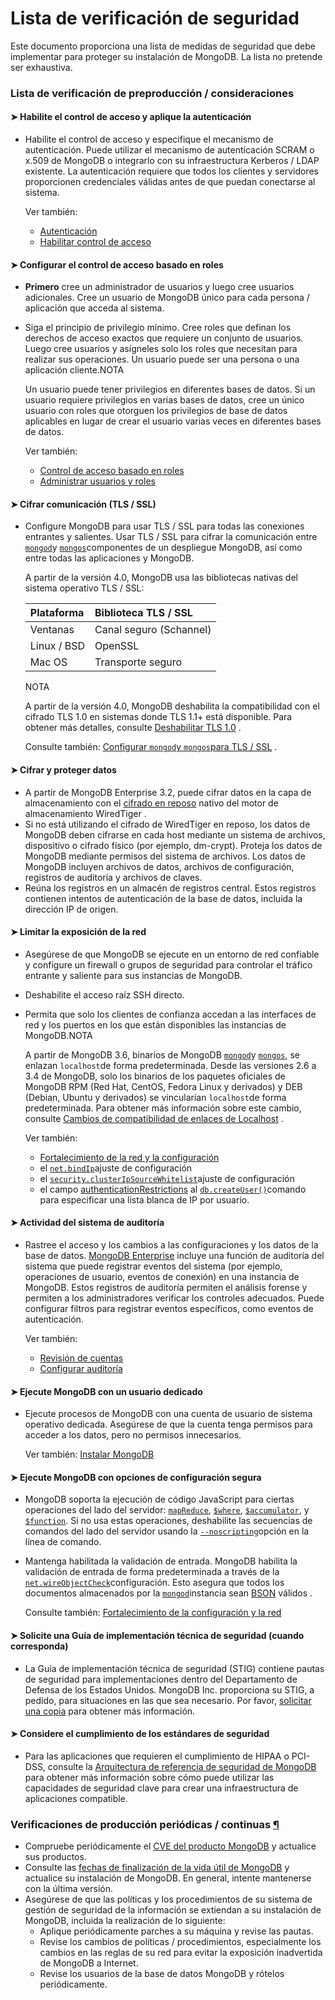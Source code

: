 # Lista de verificación de seguridad

Este documento proporciona una lista de medidas de seguridad que debe implementar para proteger su instalación de MongoDB. La lista no pretende ser exhaustiva.

### Lista de verificación de preproducción / consideraciones  <a id="pre-production-checklist-considerations"></a>

#### ➤ Habilite el control de acceso y aplique la autenticación  <a id="arrow-enable-access-control-and-enforce-authentication"></a>

* Habilite el control de acceso y especifique el mecanismo de autenticación. Puede utilizar el mecanismo de autenticación SCRAM o x.509 de MongoDB o integrarlo con su infraestructura Kerberos / LDAP existente. La autenticación requiere que todos los clientes y servidores proporcionen credenciales válidas antes de que puedan conectarse al sistema.  


  Ver también:

  * [Autenticación](https://docs.mongodb.com/manual/core/authentication/)
  * [Habilitar control de acceso](https://docs.mongodb.com/manual/tutorial/enable-authentication/)

#### ➤ Configurar el control de acceso basado en roles  <a id="arrow-configure-role-based-access-control"></a>

* **Primero** cree un administrador de usuarios y luego cree usuarios adicionales. Cree un usuario de MongoDB único para cada persona / aplicación que acceda al sistema.
* Siga el principio de privilegio mínimo. Cree roles que definan los derechos de acceso exactos que requiere un conjunto de usuarios. Luego cree usuarios y asígneles solo los roles que necesitan para realizar sus operaciones. Un usuario puede ser una persona o una aplicación cliente.NOTA

  Un usuario puede tener privilegios en diferentes bases de datos. Si un usuario requiere privilegios en varias bases de datos, cree un único usuario con roles que otorguen los privilegios de base de datos aplicables en lugar de crear el usuario varias veces en diferentes bases de datos.  


  Ver también:

  * [Control de acceso basado en roles](https://docs.mongodb.com/manual/core/authorization/)
  * [Administrar usuarios y roles](https://docs.mongodb.com/manual/tutorial/manage-users-and-roles/)

#### ➤ Cifrar comunicación \(TLS / SSL\)  <a id="arrow-encrypt-communication--tls-ssl-"></a>

* Configure MongoDB para usar TLS / SSL para todas las conexiones entrantes y salientes. Usar TLS / SSL para cifrar la comunicación entre [`mongod`](https://docs.mongodb.com/manual/reference/program/mongod/#mongodb-binary-bin.mongod)y [`mongos`](https://docs.mongodb.com/manual/reference/program/mongos/#mongodb-binary-bin.mongos)componentes de un despliegue MongoDB, así como entre todas las aplicaciones y MongoDB.

  A partir de la versión 4.0, MongoDB usa las bibliotecas nativas del sistema operativo TLS / SSL:

  | Plataforma | Biblioteca TLS / SSL |
  | :--- | :--- |
  | Ventanas | Canal seguro \(Schannel\) |
  | Linux / BSD | OpenSSL |
  | Mac OS | Transporte seguro |

  NOTA

  A partir de la versión 4.0, MongoDB deshabilita la compatibilidad con el cifrado TLS 1.0 en sistemas donde TLS 1.1+ está disponible. Para obtener más detalles, consulte [Deshabilitar TLS 1.0](https://docs.mongodb.com/manual/release-notes/4.0/#std-label-4.0-disable-tls) .  


  Consulte también: [Configurar `mongod`y `mongos`para TLS / SSL](https://docs.mongodb.com/manual/tutorial/configure-ssl/) .

#### ➤ Cifrar y proteger datos  <a id="arrow-encrypt-and-protect-data"></a>

* A partir de MongoDB Enterprise 3.2, puede cifrar datos en la capa de almacenamiento con el [cifrado en reposo](https://docs.mongodb.com/manual/core/security-encryption-at-rest/) nativo del motor de almacenamiento WiredTiger .
* Si no está utilizando el cifrado de WiredTiger en reposo, los datos de MongoDB deben cifrarse en cada host mediante un sistema de archivos, dispositivo o cifrado físico \(por ejemplo, dm-crypt\). Proteja los datos de MongoDB mediante permisos del sistema de archivos. Los datos de MongoDB incluyen archivos de datos, archivos de configuración, registros de auditoría y archivos de claves.
* Reúna los registros en un almacén de registros central. Estos registros contienen intentos de autenticación de la base de datos, incluida la dirección IP de origen.

#### ➤ Limitar la exposición de la red  <a id="arrow-limit-network-exposure"></a>

* Asegúrese de que MongoDB se ejecute en un entorno de red confiable y configure un firewall o grupos de seguridad para controlar el tráfico entrante y saliente para sus instancias de MongoDB.
* Deshabilite el acceso raíz SSH directo.
* Permita que solo los clientes de confianza accedan a las interfaces de red y los puertos en los que están disponibles las instancias de MongoDB.NOTA

  A partir de MongoDB 3.6, binarios de MongoDB [`mongod`](https://docs.mongodb.com/manual/reference/program/mongod/#mongodb-binary-bin.mongod)y [`mongos`](https://docs.mongodb.com/manual/reference/program/mongos/#mongodb-binary-bin.mongos), se enlazan `localhost`de forma predeterminada. Desde las versiones 2.6 a 3.4 de MongoDB, solo los binarios de los paquetes oficiales de MongoDB RPM \(Red Hat, CentOS, Fedora Linux y derivados\) y DEB \(Debian, Ubuntu y derivados\) se vincularían `localhost`de forma predeterminada. Para obtener más información sobre este cambio, consulte [Cambios de compatibilidad de enlaces de Localhost](https://docs.mongodb.com/manual/release-notes/3.6-compatibility/#std-label-3.6-bind_ip-compatibility) .  


  Ver también:

  * [Fortalecimiento de la red y la configuración](https://docs.mongodb.com/manual/core/security-hardening/)
  * el [`net.bindIp`](https://docs.mongodb.com/manual/reference/configuration-options/#mongodb-setting-net.bindIp)ajuste de configuración
  * el [`security.clusterIpSourceWhitelist`](https://docs.mongodb.com/manual/reference/configuration-options/#mongodb-setting-security.clusterIpSourceWhitelist)ajuste de configuración
  * el campo [authenticationRestrictions](https://docs.mongodb.com/manual/reference/method/db.createUser/#std-label-db-createUser-authenticationRestrictions) al [`db.createUser()`](https://docs.mongodb.com/manual/reference/method/db.createUser/#mongodb-method-db.createUser)comando para especificar una lista blanca de IP por usuario.

#### ➤ Actividad del sistema de auditoría  <a id="arrow-audit-system-activity"></a>

* Rastree el acceso y los cambios a las configuraciones y los datos de la base de datos. [MongoDB Enterprise](http://www.mongodb.com/products/mongodb-enterprise-advanced?tck=docs_server) incluye una función de auditoría del sistema que puede registrar eventos del sistema \(por ejemplo, operaciones de usuario, eventos de conexión\) en una instancia de MongoDB. Estos registros de auditoría permiten el análisis forense y permiten a los administradores verificar los controles adecuados. Puede configurar filtros para registrar eventos específicos, como eventos de autenticación.  


  Ver también:

  * [Revisión de cuentas](https://docs.mongodb.com/manual/core/auditing/)
  * [Configurar auditoría](https://docs.mongodb.com/manual/tutorial/configure-auditing/)

#### ➤ Ejecute MongoDB con un usuario dedicado  <a id="arrow-run-mongodb-with-a-dedicated-user"></a>

* Ejecute procesos de MongoDB con una cuenta de usuario de sistema operativo dedicada. Asegúrese de que la cuenta tenga permisos para acceder a los datos, pero no permisos innecesarios.  


  Ver también: [Instalar MongoDB](https://docs.mongodb.com/manual/installation/)

#### ➤ Ejecute MongoDB con opciones de configuración segura  <a id="arrow-run-mongodb-with-secure-configuration-options"></a>

* MongoDB soporta la ejecución de código JavaScript para ciertas operaciones del lado del servidor: [`mapReduce`](https://docs.mongodb.com/manual/reference/command/mapReduce/#mongodb-dbcommand-dbcmd.mapReduce), [`$where`](https://docs.mongodb.com/manual/reference/operator/query/where/#mongodb-query-op.-where), [`$accumulator`](https://docs.mongodb.com/manual/reference/operator/aggregation/accumulator/#mongodb-group-grp.-accumulator), y [`$function`](https://docs.mongodb.com/manual/reference/operator/aggregation/function/#mongodb-expression-exp.-function). Si no usa estas operaciones, deshabilite las secuencias de comandos del lado del servidor usando la [`--noscripting`](https://docs.mongodb.com/manual/reference/program/mongod/#std-option-mongod.--noscripting)opción en la línea de comando.
* Mantenga habilitada la validación de entrada. MongoDB habilita la validación de entrada de forma predeterminada a través de la [`net.wireObjectCheck`](https://docs.mongodb.com/manual/reference/configuration-options/#mongodb-setting-net.wireObjectCheck)configuración. Esto asegura que todos los documentos almacenados por la [`mongod`](https://docs.mongodb.com/manual/reference/program/mongod/#mongodb-binary-bin.mongod)instancia sean [BSON](https://docs.mongodb.com/manual/reference/glossary/#std-term-BSON) válidos .  


  Consulte también: [Fortalecimiento de la configuración y la red](https://docs.mongodb.com/manual/core/security-hardening/)

#### ➤ Solicite una Guía de implementación técnica de seguridad \(cuando corresponda\)  <a id="arrow-request-a-security-technical-implementation-guide--where-applicable-"></a>

* La Guía de implementación técnica de seguridad \(STIG\) contiene pautas de seguridad para implementaciones dentro del Departamento de Defensa de los Estados Unidos. MongoDB Inc. proporciona su STIG, a pedido, para situaciones en las que sea necesario. Por favor, [solicitar una copia](http://www.mongodb.com/lp/contact/stig-requests) para obtener más información.

#### ➤ Considere el cumplimiento de los estándares de seguridad  <a id="arrow-consider-security-standards-compliance"></a>

* Para las aplicaciones que requieren el cumplimiento de HIPAA o PCI-DSS, consulte la [Arquitectura de referencia de seguridad de MongoDB](https://www.mongodb.com/collateral/mongodb-security-architecture) para obtener más información sobre cómo puede utilizar las capacidades de seguridad clave para crear una infraestructura de aplicaciones compatible.

### Verificaciones de producción periódicas / continuas [¶](https://docs.mongodb.com/manual/administration/security-checklist/#periodic-ongoing-production-checks) <a id="periodic-ongoing-production-checks"></a>

* Compruebe periódicamente el [CVE del producto MongoDB](https://www.mongodb.com/alerts) y actualice sus productos.
* Consulte las [fechas de finalización de la vida útil de MongoDB](https://www.mongodb.com/support-policy) y actualice su instalación de MongoDB. En general, intente mantenerse con la última versión.
* Asegúrese de que las políticas y los procedimientos de su sistema de gestión de seguridad de la información se extiendan a su instalación de MongoDB, incluida la realización de lo siguiente:
  * Aplique periódicamente parches a su máquina y revise las pautas.
  * Revise los cambios de políticas / procedimientos, especialmente los cambios en las reglas de su red para evitar la exposición inadvertida de MongoDB a Internet.
  * Revise los usuarios de la base de datos MongoDB y rótelos periódicamente.

